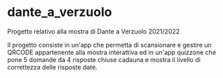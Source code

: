 # dante_a_verzuolo
Progetto relativo alla mostra di Dante a Verzuolo 2021/2022

Il progetto consiste in un'app che permetta di scansionare e gestire un QRCODE appartenente alla mostra interattiva ed in un'app quizzone che pone 5 domande da 4 risposte chiuse cadauna e mostra il livello di correttezza delle risposte date.
